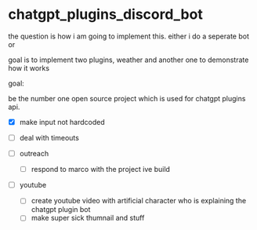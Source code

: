 # chatgpt_plugins_discord_bot

the question is how i am going to implement this. either i do a seperate bot or 

goal is to implement two plugins, weather and another one to demonstrate how it works

goal:

be the number one open source project which is used for chatgpt plugins api. 



- [x] make input not hardcoded
- [ ] deal with timeouts 

- [ ] outreach
    - [ ] respond to marco with the project ive build

- [ ] youtube 
    - [ ] create youtube video with artificial character who is explaining the chatgpt plugin bot
    - [ ] make super sick thumnail and stuff